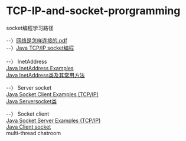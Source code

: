 # TCP-IP-and-socket-prorgramming
socket编程学习路径

--〉[网络是怎样连接的.pdf](https://github.com/samanthajiang/TCP-IP-and-socket-prorgramming/blob/main/%E7%BD%91%E7%BB%9C%E6%98%AF%E6%80%8E%E6%A0%B7%E8%BF%9E%E6%8E%A5%E7%9A%84_%E6%88%B7%E6%A0%B9%E5%8B%A4.pdf)  <br>
--〉[Java TCP/IP socket编程](https://github.com/samanthajiang/TCP-IP-and-socket-prorgramming/blob/main/%E9%AB%98%E6%B8%85%E7%94%B5%E5%AD%90%E7%89%88-Java%20TCP%20IP%20Socket%E7%BC%96%E7%A8%8B(%E5%8E%9F%E4%B9%A6%E7%AC%AC2%E7%89%88).pdf)  <br>
 <br>
--〉 InetAddress <br>
[Java InetAddress Examples](https://www.codejava.net/java-se/networking/java-inetaddress-examples) <br>
[Java InetAddress类及其常用方法](http://c.biancheng.net/view/1194.html) <br>

--〉 Server socket <br>
[Java Socket Client Examples (TCP/IP)](https://www.codejava.net/java-se/networking/java-socket-client-examples-tcp-ip) <br>
[Java Serversocket类](http://c.biancheng.net/view/1199.html) <br>

--〉 Socket client <br>
 [Java Socket Server Examples (TCP/IP)](https://www.codejava.net/java-se/networking/java-socket-server-examples-tcp-ip) <br>
[Java Client socket](http://c.biancheng.net/view/1199.html) <br>
multi-thread
chatroom
